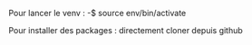 Pour lancer le venv : 
-$ source env/bin/activate

Pour installer des packages : directement cloner depuis github